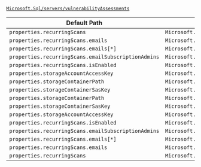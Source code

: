 [`Microsoft.Sql/servers/vulnerabilityAssessments`](https://docs.microsoft.com/en-us/azure/templates/microsoft.sql/servers/vulnerabilityassessments)

| Default Path | Alias |
|---|---|
| `properties.recurringScans` | `Microsoft.Sql/servers/vulnerabilityAssessments/recurringScans` |
| `properties.recurringScans.emails` | `Microsoft.Sql/servers/vulnerabilityAssessments/recurringScans.emails` |
| `properties.recurringScans.emails[*]` | `Microsoft.Sql/servers/vulnerabilityAssessments/recurringScans.emails[*]` |
| `properties.recurringScans.emailSubscriptionAdmins` | `Microsoft.Sql/servers/vulnerabilityAssessments/recurringScans.emailSubscriptionAdmins` |
| `properties.recurringScans.isEnabled` | `Microsoft.Sql/servers/vulnerabilityAssessments/recurringScans.isEnabled` |
| `properties.storageAccountAccessKey` | `Microsoft.Sql/servers/vulnerabilityAssessments/storageAccountAccessKey` |
| `properties.storageContainerPath` | `Microsoft.Sql/servers/vulnerabilityAssessments/storageContainerPath` |
| `properties.storageContainerSasKey` | `Microsoft.Sql/servers/vulnerabilityAssessments/storageContainerSasKey` |
| `properties.storageContainerPath` | `Microsoft.Sql/servers/vulnerabilityAssessments/default.storageContainerPath` |
| `properties.storageContainerSasKey` | `Microsoft.Sql/servers/vulnerabilityAssessments/default.storageContainerSasKey` |
| `properties.storageAccountAccessKey` | `Microsoft.Sql/servers/vulnerabilityAssessments/default.storageAccountAccessKey` |
| `properties.recurringScans.isEnabled` | `Microsoft.Sql/servers/vulnerabilityAssessments/default.recurringScans.isEnabled` |
| `properties.recurringScans.emailSubscriptionAdmins` | `Microsoft.Sql/servers/vulnerabilityAssessments/default.recurringScans.emailSubscriptionAdmins` |
| `properties.recurringScans.emails[*]` | `Microsoft.Sql/servers/vulnerabilityAssessments/default.recurringScans.emails[*]` |
| `properties.recurringScans.emails` | `Microsoft.Sql/servers/vulnerabilityAssessments/default.recurringScans.emails` |
| `properties.recurringScans` | `Microsoft.Sql/servers/vulnerabilityAssessments/default.recurringScans` |

